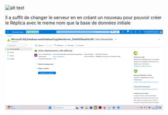 ![alt text](<Echoue création Replica.png>)

Il a suffit de changer le serveur en en créant un nouveau pour pouvoir créer le Réplica avec le meme nom que la base de données initiale

![alt text](<Création Réplica Réussi .png>)
